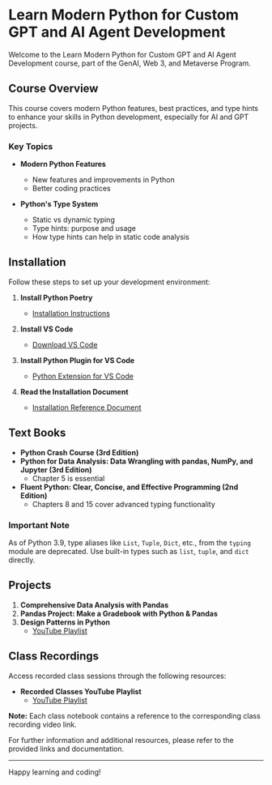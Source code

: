 # Learn Modern Python for Custom GPT and AI Agent Development

Welcome to the Learn Modern Python for Custom GPT and AI Agent Development course, part of the GenAI, Web 3, and Metaverse Program.

## Course Overview

This course covers modern Python features, best practices, and type hints to enhance your skills in Python development, especially for AI and GPT projects. 

### Key Topics

- **Modern Python Features**
  - New features and improvements in Python
  - Better coding practices

- **Python's Type System**
  - Static vs dynamic typing
  - Type hints: purpose and usage
  - How type hints can help in static code analysis

## Installation

Follow these steps to set up your development environment:

1. **Install Python Poetry**
   - [Installation Instructions](https://python-poetry.org/docs/#installation)

2. **Install VS Code**
   - [Download VS Code](https://code.visualstudio.com/)

3. **Install Python Plugin for VS Code**
   - [Python Extension for VS Code](https://marketplace.visualstudio.com/items?itemName=ms-python.python)

4. **Read the Installation Document**
   - [Installation Reference Document](link-to-document)

## Text Books

- **Python Crash Course (3rd Edition)**
- **Python for Data Analysis: Data Wrangling with pandas, NumPy, and Jupyter (3rd Edition)**
  - Chapter 5 is essential
- **Fluent Python: Clear, Concise, and Effective Programming (2nd Edition)**
  - Chapters 8 and 15 cover advanced typing functionality

### Important Note

As of Python 3.9, type aliases like `List`, `Tuple`, `Dict`, etc., from the `typing` module are deprecated. Use built-in types such as `list`, `tuple`, and `dict` directly.

## Projects

1. **Comprehensive Data Analysis with Pandas**
2. **Pandas Project: Make a Gradebook with Python & Pandas**
3. **Design Patterns in Python**
   - [YouTube Playlist](https://www.youtube.com/playlist?list=PLj5pwj8JzJ10U_jG1BwfgPO8pf1LywfDt)

## Class Recordings

Access recorded class sessions through the following resources:

- **Recorded Classes YouTube Playlist**
  - [YouTube Playlist](link-to-playlist)

**Note:** Each class notebook contains a reference to the corresponding class recording video link.


For further information and additional resources, please refer to the provided links and documentation.

---

Happy learning and coding!
